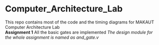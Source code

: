 # Computer_Architecture_Lab
This repo contains most of the code and the timing diagrams for MAKAUT Computer Architecture Lab
<br/>
**Assignment 1**
All the basic gates are implemented
*The design module for the whole assignment is named as and_gate.v*
